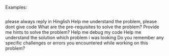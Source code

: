 Examples:
```

```
please always reply in Hinglish
Help me understand the problem, please dont give code 
What are the pre-requisites to solve the problem?
Provide me hints to solve the problem?
Help me debug my code
Help me understand the solution
which problem i was looking
Do you remember any specific challenges or errors you encountered while working on this problem?
